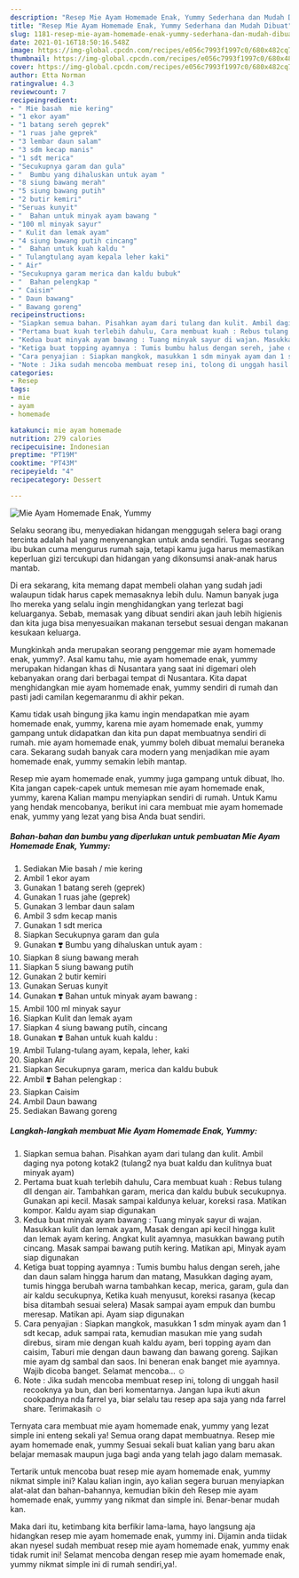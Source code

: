 ```yaml
---
description: "Resep Mie Ayam Homemade Enak, Yummy Sederhana dan Mudah Dibuat"
title: "Resep Mie Ayam Homemade Enak, Yummy Sederhana dan Mudah Dibuat"
slug: 1181-resep-mie-ayam-homemade-enak-yummy-sederhana-dan-mudah-dibuat
date: 2021-01-16T18:50:16.548Z
image: https://img-global.cpcdn.com/recipes/e056c7993f1997c0/680x482cq70/mie-ayam-homemade-enak-yummy-foto-resep-utama.jpg
thumbnail: https://img-global.cpcdn.com/recipes/e056c7993f1997c0/680x482cq70/mie-ayam-homemade-enak-yummy-foto-resep-utama.jpg
cover: https://img-global.cpcdn.com/recipes/e056c7993f1997c0/680x482cq70/mie-ayam-homemade-enak-yummy-foto-resep-utama.jpg
author: Etta Norman
ratingvalue: 4.3
reviewcount: 7
recipeingredient:
- " Mie basah  mie kering"
- "1 ekor ayam"
- "1 batang sereh geprek"
- "1 ruas jahe geprek"
- "3 lembar daun salam"
- "3 sdm kecap manis"
- "1 sdt merica"
- "Secukupnya garam dan gula"
- "  Bumbu yang dihaluskan untuk ayam "
- "8 siung bawang merah"
- "5 siung bawang putih"
- "2 butir kemiri"
- "Seruas kunyit"
- "  Bahan untuk minyak ayam bawang "
- "100 ml minyak sayur"
- " Kulit dan lemak ayam"
- "4 siung bawang putih cincang"
- "  Bahan untuk kuah kaldu "
- " Tulangtulang ayam kepala leher kaki"
- " Air"
- "Secukupnya garam merica dan kaldu bubuk"
- "  Bahan pelengkap "
- " Caisim"
- " Daun bawang"
- " Bawang goreng"
recipeinstructions:
- "Siapkan semua bahan. Pisahkan ayam dari tulang dan kulit. Ambil daging nya potong kotak2 (tulang2 nya buat kaldu dan kulitnya buat minyak ayam)"
- "Pertama buat kuah terlebih dahulu, Cara membuat kuah : Rebus tulang dll dengan air. Tambahkan garam, merica dan kaldu bubuk secukupnya. Gunakan api kecil. Masak sampai kaldunya keluar, koreksi rasa. Matikan kompor. Kaldu ayam siap digunakan"
- "Kedua buat minyak ayam bawang : Tuang minyak sayur di wajan. Masukkan kulit dan lemak ayam, Masak dengan api kecil hingga kulit dan lemak ayam kering. Angkat kulit ayamnya, masukkan bawang putih cincang. Masak sampai bawang putih kering. Matikan api, Minyak ayam siap digunakan"
- "Ketiga buat topping ayamnya : Tumis bumbu halus dengan sereh, jahe dan daun salam hingga harum dan matang, Masukkan daging ayam, tumis hingga berubah warna tambahkan kecap, merica, garam, gula dan air kaldu secukupnya, Ketika kuah menyusut, koreksi rasanya (kecap bisa ditambah sesuai selera) Masak sampai ayam empuk dan bumbu meresap. Matikan api. Ayam siap digunakan"
- "Cara penyajian : Siapkan mangkok, masukkan 1 sdm minyak ayam dan 1 sdt kecap, aduk sampai rata, kemudian masukan mie yang sudah direbus, siram mie dengan kuah kaldu ayam, beri topping ayam dan caisim, Taburi mie dengan daun bawang dan bawang goreng. Sajikan mie ayam dg sambal dan saos. Ini beneran enak banget mie ayamnya. Wajib dicoba banget. Selamat mencoba... ☺️"
- "Note : Jika sudah mencoba membuat resep ini, tolong di unggah hasil recooknya ya bun, dan beri komentarnya. Jangan lupa ikuti akun cookpadnya nda farrel ya, biar selalu tau resep apa saja yang nda farrel share. Terimakasih ☺️"
categories:
- Resep
tags:
- mie
- ayam
- homemade

katakunci: mie ayam homemade 
nutrition: 279 calories
recipecuisine: Indonesian
preptime: "PT19M"
cooktime: "PT43M"
recipeyield: "4"
recipecategory: Dessert

---
```



![Mie Ayam Homemade Enak, Yummy](https://img-global.cpcdn.com/recipes/e056c7993f1997c0/680x482cq70/mie-ayam-homemade-enak-yummy-foto-resep-utama.jpg)

Selaku seorang ibu, menyediakan hidangan menggugah selera bagi orang tercinta adalah hal yang menyenangkan untuk anda sendiri. Tugas seorang ibu bukan cuma mengurus rumah saja, tetapi kamu juga harus memastikan keperluan gizi tercukupi dan hidangan yang dikonsumsi anak-anak harus mantab.

Di era  sekarang, kita memang dapat membeli olahan yang sudah jadi walaupun tidak harus capek memasaknya lebih dulu. Namun banyak juga lho mereka yang selalu ingin menghidangkan yang terlezat bagi keluarganya. Sebab, memasak yang dibuat sendiri akan jauh lebih higienis dan kita juga bisa menyesuaikan makanan tersebut sesuai dengan makanan kesukaan keluarga. 



Mungkinkah anda merupakan seorang penggemar mie ayam homemade enak, yummy?. Asal kamu tahu, mie ayam homemade enak, yummy merupakan hidangan khas di Nusantara yang saat ini digemari oleh kebanyakan orang dari berbagai tempat di Nusantara. Kita dapat menghidangkan mie ayam homemade enak, yummy sendiri di rumah dan pasti jadi camilan kegemaranmu di akhir pekan.

Kamu tidak usah bingung jika kamu ingin mendapatkan mie ayam homemade enak, yummy, karena mie ayam homemade enak, yummy gampang untuk didapatkan dan kita pun dapat membuatnya sendiri di rumah. mie ayam homemade enak, yummy boleh dibuat memalui beraneka cara. Sekarang sudah banyak cara modern yang menjadikan mie ayam homemade enak, yummy semakin lebih mantap.

Resep mie ayam homemade enak, yummy juga gampang untuk dibuat, lho. Kita jangan capek-capek untuk memesan mie ayam homemade enak, yummy, karena Kalian mampu menyiapkan sendiri di rumah. Untuk Kamu yang hendak mencobanya, berikut ini cara membuat mie ayam homemade enak, yummy yang lezat yang bisa Anda buat sendiri.

<!--inarticleads1-->

##### Bahan-bahan dan bumbu yang diperlukan untuk pembuatan Mie Ayam Homemade Enak, Yummy:

1. Sediakan  Mie basah / mie kering
1. Ambil 1 ekor ayam
1. Gunakan 1 batang sereh (geprek)
1. Gunakan 1 ruas jahe (geprek)
1. Gunakan 3 lembar daun salam
1. Ambil 3 sdm kecap manis
1. Gunakan 1 sdt merica
1. Siapkan Secukupnya garam dan gula
1. Gunakan  ❣️ Bumbu yang dihaluskan untuk ayam :
1. Siapkan 8 siung bawang merah
1. Siapkan 5 siung bawang putih
1. Gunakan 2 butir kemiri
1. Gunakan Seruas kunyit
1. Gunakan  ❣️ Bahan untuk minyak ayam bawang :
1. Ambil 100 ml minyak sayur
1. Siapkan  Kulit dan lemak ayam
1. Siapkan 4 siung bawang putih, cincang
1. Gunakan  ❣️ Bahan untuk kuah kaldu :
1. Ambil  Tulang-tulang ayam, kepala, leher, kaki
1. Siapkan  Air
1. Siapkan Secukupnya garam, merica dan kaldu bubuk
1. Ambil  ❣️ Bahan pelengkap :
1. Siapkan  Caisim
1. Ambil  Daun bawang
1. Sediakan  Bawang goreng




<!--inarticleads2-->

##### Langkah-langkah membuat Mie Ayam Homemade Enak, Yummy:

1. Siapkan semua bahan. Pisahkan ayam dari tulang dan kulit. Ambil daging nya potong kotak2 (tulang2 nya buat kaldu dan kulitnya buat minyak ayam)
1. Pertama buat kuah terlebih dahulu, Cara membuat kuah : Rebus tulang dll dengan air. Tambahkan garam, merica dan kaldu bubuk secukupnya. Gunakan api kecil. Masak sampai kaldunya keluar, koreksi rasa. Matikan kompor. Kaldu ayam siap digunakan
1. Kedua buat minyak ayam bawang : Tuang minyak sayur di wajan. Masukkan kulit dan lemak ayam, Masak dengan api kecil hingga kulit dan lemak ayam kering. Angkat kulit ayamnya, masukkan bawang putih cincang. Masak sampai bawang putih kering. Matikan api, Minyak ayam siap digunakan
1. Ketiga buat topping ayamnya : Tumis bumbu halus dengan sereh, jahe dan daun salam hingga harum dan matang, Masukkan daging ayam, tumis hingga berubah warna tambahkan kecap, merica, garam, gula dan air kaldu secukupnya, Ketika kuah menyusut, koreksi rasanya (kecap bisa ditambah sesuai selera) Masak sampai ayam empuk dan bumbu meresap. Matikan api. Ayam siap digunakan
1. Cara penyajian : Siapkan mangkok, masukkan 1 sdm minyak ayam dan 1 sdt kecap, aduk sampai rata, kemudian masukan mie yang sudah direbus, siram mie dengan kuah kaldu ayam, beri topping ayam dan caisim, Taburi mie dengan daun bawang dan bawang goreng. Sajikan mie ayam dg sambal dan saos. Ini beneran enak banget mie ayamnya. Wajib dicoba banget. Selamat mencoba... ☺️
1. Note : Jika sudah mencoba membuat resep ini, tolong di unggah hasil recooknya ya bun, dan beri komentarnya. Jangan lupa ikuti akun cookpadnya nda farrel ya, biar selalu tau resep apa saja yang nda farrel share. Terimakasih ☺️




Ternyata cara membuat mie ayam homemade enak, yummy yang lezat simple ini enteng sekali ya! Semua orang dapat membuatnya. Resep mie ayam homemade enak, yummy Sesuai sekali buat kalian yang baru akan belajar memasak maupun juga bagi anda yang telah jago dalam memasak.

Tertarik untuk mencoba buat resep mie ayam homemade enak, yummy nikmat simple ini? Kalau kalian ingin, ayo kalian segera buruan menyiapkan alat-alat dan bahan-bahannya, kemudian bikin deh Resep mie ayam homemade enak, yummy yang nikmat dan simple ini. Benar-benar mudah kan. 

Maka dari itu, ketimbang kita berfikir lama-lama, hayo langsung aja hidangkan resep mie ayam homemade enak, yummy ini. Dijamin anda tiidak akan nyesel sudah membuat resep mie ayam homemade enak, yummy enak tidak rumit ini! Selamat mencoba dengan resep mie ayam homemade enak, yummy nikmat simple ini di rumah sendiri,ya!.

